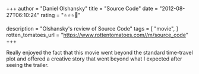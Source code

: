 +++
author = "Daniel Olshansky"
title = "Source Code"
date = "2012-08-27T06:10:24"
rating = "⭐⭐⭐🌟"

description = "Olshansky's review of Source Code"
tags = [
    "movie",
]
rotten_tomatoes_url = "https://www.rottentomatoes.com//m/source_code"
+++

Really enjoyed the fact that this movie went beyond the standard time-travel plot and offered a creative story that went beyond what I expected after seeing the trailer.
